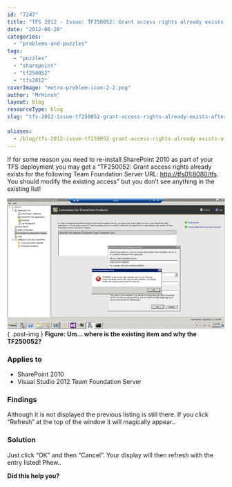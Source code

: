 ```yaml
---
id: "7247"
title: "TFS 2012 - Issue: TF250052: Grant access rights already exists after reconfigure of SharePoint"
date: "2012-08-20"
categories:
  - "problems-and-puzzles"
tags:
  - "puzzles"
  - "sharepoint"
  - "tf250052"
  - "tfs2012"
coverImage: "metro-problem-icon-2-2.png"
author: "MrHinsh"
layout: blog
resourceType: blog
slug: "tfs-2012-issue-tf250052-grant-access-rights-already-exists-after-reconfigure-of-sharepoint"

aliases:
  - /blog/tfs-2012-issue-tf250052-grant-access-rights-already-exists-after-reconfigure-of-sharepoint
---
```


If for some reason you need to re-install SharePoint 2010 as part of your TFS deployment you may get a “TF250052: Grant access rights already exists for the following Team Foundation Server URL: [http://tfs01:8080/tfs](http://tfs01:8080/tfs). You should modify the existing access” but you don’t see anything in the existing list!

[![image](images/image_thumb60-1-1.png "image")](http://blog.hinshelwood.com/files/2012/08/image60.png)  
{ .post-img }
**Figure: Um… where is the existing item and why the TF250052?**

### Applies to

- SharePoint 2010
- Visual Studio 2012 Team Foundation Server

### Findings

Although it is not displayed the previous listing is still there. If you click “Refresh” at the top of the window it will magically appear..

### Solution

Just click “OK” and then “Cancel”. Your display will then refresh with the entry listed! Phew..

**Did this help you?**


